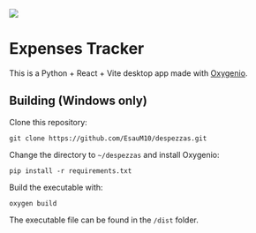 ![](https://img.shields.io/badge/status-development-green.svg)

# Expenses Tracker
This is a Python + React + Vite desktop app made with [Oxygenio](https://github.com/EsauM10/oxygenio).

## Building (Windows only)
Clone this repository:
```
git clone https://github.com/EsauM10/despezzas.git
```

Change the directory to `~/despezzas` and install Oxygenio:
```
pip install -r requirements.txt
```

Build the executable with:
```
oxygen build
```

The executable file can be found in the `/dist` folder.
